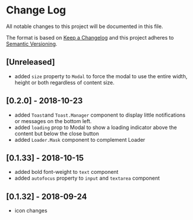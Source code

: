 # Change Log

All notable changes to this project will be documented in this file.

The format is based on [Keep a Changelog](http://keepachangelog.com/)
and this project adheres to [Semantic Versioning](http://semver.org/).

## [Unreleased]
- added `size` property to `Modal` to force the modal to use the entire width, height or both regardless of content size.

## [0.2.0] - 2018-10-23
- added `Toast`and `Toast.Manager` component to display little notifications or messages on the bottom left.
- added `loading` prop to Modal to show a loading indicator above the content but below the close button
- added `Loader.Mask` component to complement Loader

## [0.1.33] - 2018-10-15
- added bold font-weight to `text` component
- added `autofocus` property to `input` and `textarea` component

## [0.1.32] - 2018-09-24
- icon changes
